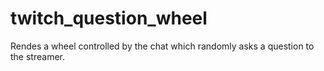 # twitch_question_wheel

Rendes a wheel controlled by the chat which randomly asks a question to the streamer. 
